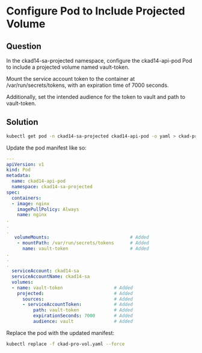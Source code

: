 # Configure Pod to Include Projected Volume

## Question

In the ckad14-sa-projected namespace, configure the ckad14-api-pod Pod to include a projected volume named vault-token.

Mount the service account token to the container at /var/run/secrets/tokens, with an expiration time of 7000 seconds.

Additionally, set the intended audience for the token to vault and path to vault-token.

## Solution

```bash
kubectl get pod -n ckad14-sa-projected ckad14-api-pod -o yaml > ckad-pro-vol.yaml
```

Update the pod manifest like so:

```yaml
---
apiVersion: v1
kind: Pod
metadata:
  name: ckad14-api-pod
  namespace: ckad14-sa-projected
spec:
  containers:
  - image: nginx
    imagePullPolicy: Always
    name: nginx
.
.
.
   volumeMounts:                              # Added
    - mountPath: /var/run/secrets/tokens      # Added
      name: vault-token                       # Added
.
.
.
  serviceAccount: ckad14-sa
  serviceAccountName: ckad14-sa
  volumes:
  - name: vault-token                   # Added
    projected:                          # Added
      sources:                          # Added
      - serviceAccountToken:            # Added
          path: vault-token             # Added
          expirationSeconds: 7000       # Added
          audience: vault               # Added
```

Replace the pod with the updated manifest:

```bash
kubectl replace -f ckad-pro-vol.yaml --force
```
